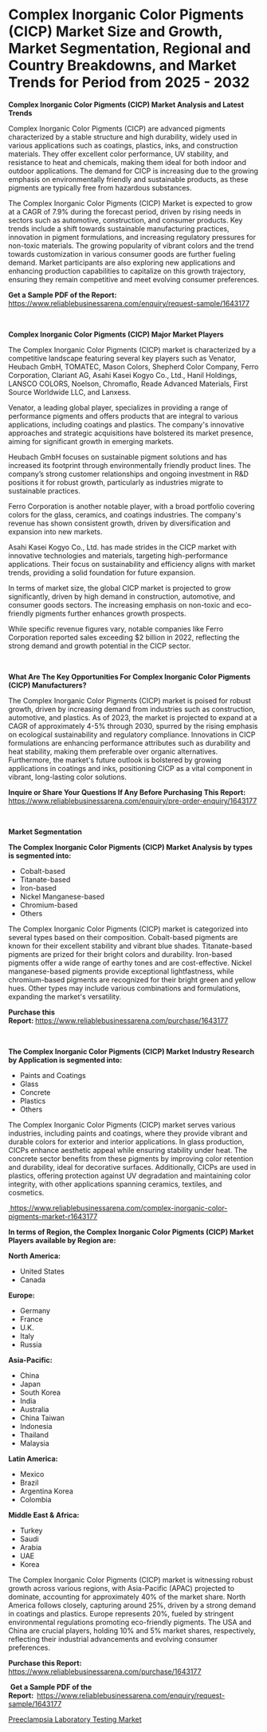 <p><h1>Complex Inorganic Color Pigments (CICP) Market Size and Growth, Market Segmentation, Regional and Country Breakdowns, and Market Trends for Period from 2025 -  2032</h1></p><p><strong>Complex Inorganic Color Pigments (CICP) Market Analysis and Latest Trends</strong></p>
<p><p>Complex Inorganic Color Pigments (CICP) are advanced pigments characterized by a stable structure and high durability, widely used in various applications such as coatings, plastics, inks, and construction materials. They offer excellent color performance, UV stability, and resistance to heat and chemicals, making them ideal for both indoor and outdoor applications. The demand for CICP is increasing due to the growing emphasis on environmentally friendly and sustainable products, as these pigments are typically free from hazardous substances.</p><p>The Complex Inorganic Color Pigments (CICP) Market is expected to grow at a CAGR of 7.9% during the forecast period, driven by rising needs in sectors such as automotive, construction, and consumer products. Key trends include a shift towards sustainable manufacturing practices, innovation in pigment formulations, and increasing regulatory pressures for non-toxic materials. The growing popularity of vibrant colors and the trend towards customization in various consumer goods are further fueling demand. Market participants are also exploring new applications and enhancing production capabilities to capitalize on this growth trajectory, ensuring they remain competitive and meet evolving consumer preferences.</p></p>
<p><strong>Get a Sample PDF of the Report:&nbsp;</strong> <a href="https://www.reliablebusinessarena.com/enquiry/request-sample/1643177?utm_campaign=1871&utm_medium=2&utm_source=Github&utm_content=ia&utm_term=12012025&utm_id=complex-inorganic-color-pigments-cicp">https://www.reliablebusinessarena.com/enquiry/request-sample/1643177</a></p>
<p>&nbsp;</p>
<p><strong>Complex Inorganic Color Pigments (CICP) Major Market Players</strong></p>
<p><p>The Complex Inorganic Color Pigments (CICP) market is characterized by a competitive landscape featuring several key players such as Venator, Heubach GmbH, TOMATEC, Mason Colors, Shepherd Color Company, Ferro Corporation, Clariant AG, Asahi Kasei Kogyo Co., Ltd., Hanil Holdings, LANSCO COLORS, Noelson, Chromaflo, Reade Advanced Materials, First Source Worldwide LLC, and Lanxess.</p><p>Venator, a leading global player, specializes in providing a range of performance pigments and offers products that are integral to various applications, including coatings and plastics. The company's innovative approaches and strategic acquisitions have bolstered its market presence, aiming for significant growth in emerging markets.</p><p>Heubach GmbH focuses on sustainable pigment solutions and has increased its footprint through environmentally friendly product lines. The company’s strong customer relationships and ongoing investment in R&D positions it for robust growth, particularly as industries migrate to sustainable practices.</p><p>Ferro Corporation is another notable player, with a broad portfolio covering colors for the glass, ceramics, and coatings industries. The company's revenue has shown consistent growth, driven by diversification and expansion into new markets. </p><p>Asahi Kasei Kogyo Co., Ltd. has made strides in the CICP market with innovative technologies and materials, targeting high-performance applications. Their focus on sustainability and efficiency aligns with market trends, providing a solid foundation for future expansion.</p><p>In terms of market size, the global CICP market is projected to grow significantly, driven by high demand in construction, automotive, and consumer goods sectors. The increasing emphasis on non-toxic and eco-friendly pigments further enhances growth prospects.</p><p>While specific revenue figures vary, notable companies like Ferro Corporation reported sales exceeding $2 billion in 2022, reflecting the strong demand and growth potential in the CICP sector.</p></p>
<p>&nbsp;</p>
<p><strong>What Are The Key Opportunities For Complex Inorganic Color Pigments (CICP) Manufacturers?</strong></p>
<p><p>The Complex Inorganic Color Pigments (CICP) market is poised for robust growth, driven by increasing demand from industries such as construction, automotive, and plastics. As of 2023, the market is projected to expand at a CAGR of approximately 4-5% through 2030, spurred by the rising emphasis on ecological sustainability and regulatory compliance. Innovations in CICP formulations are enhancing performance attributes such as durability and heat stability, making them preferable over organic alternatives. Furthermore, the market's future outlook is bolstered by growing applications in coatings and inks, positioning CICP as a vital component in vibrant, long-lasting color solutions.</p></p>
<p><strong>Inquire or Share Your Questions If Any Before Purchasing This Report:</strong> <a href="https://www.reliablebusinessarena.com/enquiry/pre-order-enquiry/1643177?utm_campaign=1871&utm_medium=2&utm_source=Github&utm_content=ia&utm_term=12012025&utm_id=complex-inorganic-color-pigments-cicp">https://www.reliablebusinessarena.com/enquiry/pre-order-enquiry/1643177</a></p>
<p>&nbsp;</p>
<p><strong>Market Segmentation</strong></p>
<p><strong>The Complex Inorganic Color Pigments (CICP) Market Analysis by types is segmented into:</strong></p>
<p><ul><li>Cobalt-based</li><li>Titanate-based</li><li>Iron-based</li><li>Nickel Manganese-based</li><li>Chromium-based</li><li>Others</li></ul></p>
<p><p>The Complex Inorganic Color Pigments (CICP) market is categorized into several types based on their composition. Cobalt-based pigments are known for their excellent stability and vibrant blue shades. Titanate-based pigments are prized for their bright colors and durability. Iron-based pigments offer a wide range of earthy tones and are cost-effective. Nickel manganese-based pigments provide exceptional lightfastness, while chromium-based pigments are recognized for their bright green and yellow hues. Other types may include various combinations and formulations, expanding the market's versatility.</p></p>
<p><strong>Purchase this Report:&nbsp;</strong><a href="https://www.reliablebusinessarena.com/purchase/1643177?utm_campaign=1871&utm_medium=2&utm_source=Github&utm_content=ia&utm_term=12012025&utm_id=complex-inorganic-color-pigments-cicp">https://www.reliablebusinessarena.com/purchase/1643177</a></p>
<p>&nbsp;</p>
<p><strong>The Complex Inorganic Color Pigments (CICP) Market Industry Research by Application is segmented into:</strong></p>
<p><ul><li>Paints and Coatings</li><li>Glass</li><li>Concrete</li><li>Plastics</li><li>Others</li></ul></p>
<p><p>The Complex Inorganic Color Pigments (CICP) market serves various industries, including paints and coatings, where they provide vibrant and durable colors for exterior and interior applications. In glass production, CICPs enhance aesthetic appeal while ensuring stability under heat. The concrete sector benefits from these pigments by improving color retention and durability, ideal for decorative surfaces. Additionally, CICPs are used in plastics, offering protection against UV degradation and maintaining color integrity, with other applications spanning ceramics, textiles, and cosmetics.</p></p>
<p><a href="https://www.reliablebusinessarena.com/complex-inorganic-color-pigments-market-r1643177?utm_campaign=1871&utm_medium=2&utm_source=Github&utm_content=ia&utm_term=12012025&utm_id=complex-inorganic-color-pigments-cicp">&nbsp;https://www.reliablebusinessarena.com/complex-inorganic-color-pigments-market-r1643177</a></p>
<p><strong>In terms of Region, the Complex Inorganic Color Pigments (CICP) Market Players available by Region are:</strong></p>
<p>
    <p> <strong> North America: </strong>
        <ul>
            <li>United States</li>
            <li>Canada</li>
        </ul>
        </p> 
    <p> <strong> Europe: </strong>
        <ul>
            <li>Germany</li>
            <li>France</li>
            <li>U.K.</li>
            <li>Italy</li>
            <li>Russia</li>
        </ul>
        </p> 
    <p> <strong> Asia-Pacific: </strong>
        <ul>
            <li>China</li>
            <li>Japan</li>
            <li>South Korea</li>
            <li>India</li>
            <li>Australia</li>
            <li>China Taiwan</li>
            <li>Indonesia</li>
            <li>Thailand</li>
            <li>Malaysia</li>
        </ul>
        </p> 
    <p> <strong> Latin America: </strong>
        <ul>
            <li>Mexico</li>
            <li>Brazil</li>
            <li>Argentina Korea</li>
            <li>Colombia</li>
        </ul>
        </p> 
    <p> <strong> Middle East & Africa: </strong>
        <ul>
            <li>Turkey</li>
            <li>Saudi</li>
            <li>Arabia</li>
            <li>UAE</li>
            <li>Korea</li>
        </ul>
    </p>
    </p>
<p><p>The Complex Inorganic Color Pigments (CICP) market is witnessing robust growth across various regions, with Asia-Pacific (APAC) projected to dominate, accounting for approximately 40% of the market share. North America follows closely, capturing around 25%, driven by a strong demand in coatings and plastics. Europe represents 20%, fueled by stringent environmental regulations promoting eco-friendly pigments. The USA and China are crucial players, holding 10% and 5% market shares, respectively, reflecting their industrial advancements and evolving consumer preferences.</p></p>
<p><strong>Purchase this Report: </strong><a href="https://www.reliablebusinessarena.com/purchase/1643177?utm_campaign=1871&utm_medium=2&utm_source=Github&utm_content=ia&utm_term=12012025&utm_id=complex-inorganic-color-pigments-cicp">https://www.reliablebusinessarena.com/purchase/1643177</a></p>
<p>&nbsp;<strong>Get a Sample PDF of the Report:&nbsp;&nbsp;</strong><a href="https://www.reliablebusinessarena.com/enquiry/request-sample/1643177?utm_campaign=1871&utm_medium=2&utm_source=Github&utm_content=ia&utm_term=12012025&utm_id=complex-inorganic-color-pigments-cicp">https://www.reliablebusinessarena.com/enquiry/request-sample/1643177</a></p>
<p><strong></strong></p>
<p><p><a href="https://github.com/marloy8/Market-Research-Report-List-6/blob/main/preeclampsia-laboratory-testing-market.md?utm_campaign=1871&utm_medium=2&utm_source=Github&utm_content=ia&utm_term=12012025&utm_id=complex-inorganic-color-pigments-cicp">Preeclampsia Laboratory Testing Market</a></p></p>